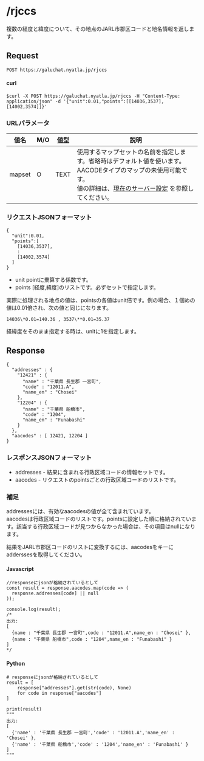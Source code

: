# /rjccs

複数の経度と緯度について、その地点のJARL市郡区コードと地名情報を返します。


## Request

```
POST https://galuchat.nyatla.jp/rjccs
```

#### curl
```
$curl -X POST https://galuchat.nyatla.jp/rjccs -H "Content-Type: application/json" -d '{"unit":0.01,"points":[[14036,3537],[14002,3574]]}'
```

### URLパラメータ

|値名|M/O|[値型](../valuetype.md)|説明|
|--|--|--|--|
|mapset|O|TEXT|使用するマップセットの名前を指定します。省略時はデフォルト値を使います。AACODEタイプのマップの未使用可能です。<br/>値の詳細は、[現在のサーバー設定](../current_setting.md) を参照してください。|




### リクエストJSONフォーマット
```
{
  "unit":0.01,
  "points":[
    [14036,3537],
    :
    [14002,3574]
  ]
}
```

- unit pointに乗算する係数です。
- points \[経度,緯度\]のリストです。必ずセットで指定します。

実際に処理される地点の値は、pointsの各値はunit倍です。例の場合、１個めの値は0.01倍され、次の値と同じになります。
```
14036\*0.01=140.36 , 3537\**0.01=35.37
```
経緯度をそのまま指定する時は、unitに1を指定します。


## Response
```
{
  "addresses" : {
    "12421" : {
      "name" : "千葉県 長生郡 一宮町",
      "code" : "12011.A",
      "name_en" : "Chosei"
    },
    "12204" : {
      "name" : "千葉県 船橋市",
      "code" : "1204",
      "name_en" : "Funabashi"
    }
  },
  "aacodes" : [ 12421, 12204 ]
}
```

### レスポンスJSONフォーマット

- addresses - 結果に含まれる行政区域コードの情報セットです。
- aacodes - リクエストのpointsごとの行政区域コードのリストです。

### 補足

addressesには、有効なaacodesの値が全て含まれています。  
aacodesは行政区域コードのリストです。pointsに設定した順に格納されています。該当する行政区域コードが見つからなかった場合は、その項目はnullになります。  

結果をJARL市郡区コードのリストに変換するには、aacodesをキーにadderssesを取得してください。

#### Javascript
```
//responseにjsonが格納されているとして
const result = response.aacodes.map(code => (
  response.addresses[code] || null
));

console.log(result);
/*
出力:
[
  {name : "千葉県 長生郡 一宮町",code : "12011.A",name_en : "Chosei" },
  {name : "千葉県 船橋市",code : "1204",name_en : "Funabashi" }
]
*/
```
#### Python

```
# responseにjsonが格納されているとして
result = [
    response["addresses"].get(str(code), None)
    for code in response["aacodes"]
]

print(result)
"""
出力:
[
  {'name' : '千葉県 長生郡 一宮町','code' : '12011.A','name_en' : 'Chosei' },
  {'name' : '千葉県 船橋市','code' : '1204','name_en' : 'Funabashi' }
]
"""
```